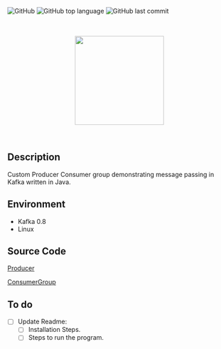 ![GitHub](https://img.shields.io/github/license/Thomas-George-T/Kafka-Producer-Consumer-Group-Message-Passing?style=plastic)
![GitHub top language](https://img.shields.io/github/languages/top/Thomas-George-T/Kafka-Producer-Consumer-Group-Message-Passing?style=plastic)
![GitHub last commit](https://img.shields.io/github/last-commit/Thomas-George-T/Kafka-Producer-Consumer-Group-Message-Passing?style=plastic)

<p align="center">
  <br>
  <br>
  <a href="#">
    <img height=200 src="https://cdn.svgporn.com/logos/kafka.svg">
  </a>
  <br>
</p>
<br>

## Description
Custom Producer Consumer group demonstrating message passing in Kafka written in Java.

## Environment
* Kafka 0.8
* Linux

## Source Code
[Producer](src/kafkaConsumerGroup/SimpleProducer.java)

[ConsumerGroup](src/kafkaConsumerGroup/SimpleConsumer.java)

## To do
- [ ] Update Readme:
    - [ ] Installation Steps. 
    - [ ] Steps to run the program.
